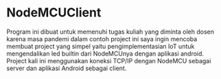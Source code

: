 # NodeMCUClient
Program ini dibuat untuk memenuhi tugas kuliah yang diminta oleh dosen karena masa pandemi dalam contoh project ini saya ingin mencoba membuat project yang simpel yaitu pengimplementasian IoT untuk mengendalikan led builtin dari NodeMCUnya dengan aplikasi android. Project kali ini menggunakan koneksi TCP/IP dengan NodeMCU sebagai server dan aplikasi Android sebagai client.
